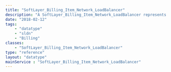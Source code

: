 ```yaml
---
title: "SoftLayer_Billing_Item_Network_LoadBalancer"
description: "A SoftLayer_Billing_Item_Network_LoadBalancer represents the [SoftLayer_Billing_Item](reference/datatypes/SoftLayer_Billing_Item) related to a single [SoftLayer_Network_LoadBalancer](reference/datatypes/SoftLayer_Network_LoadBalancer) instance. "
date: "2018-02-12"
tags:
    - "datatype"
    - "sldn"
    - "Billing"
classes:
    - "SoftLayer_Billing_Item_Network_LoadBalancer"
type: "reference"
layout: "datatype"
mainService : "SoftLayer_Billing_Item_Network_LoadBalancer"
---
```

